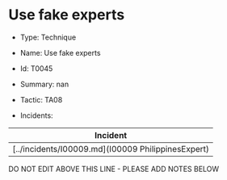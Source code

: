 # Use fake experts

* Type: Technique

* Name: Use fake experts

* Id: T0045

* Summary: nan

* Tactic: TA08

* Incidents:

| Incident |
| --------- |
| [../incidents/I00009.md](I00009 PhilippinesExpert) |

DO NOT EDIT ABOVE THIS LINE - PLEASE ADD NOTES BELOW